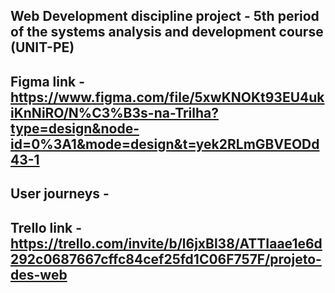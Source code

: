 ## Web Development discipline project - 5th period of the systems analysis and development course (UNIT-PE)

## Figma link - https://www.figma.com/file/5xwKNOKt93EU4ukiKnNiRO/N%C3%B3s-na-Trilha?type=design&node-id=0%3A1&mode=design&t=yek2RLmGBVEODd43-1
## User journeys - 
## Trello link - https://trello.com/invite/b/l6jxBl38/ATTIaae1e6d292c0687667cffc84cef25fd1C06F757F/projeto-des-web
